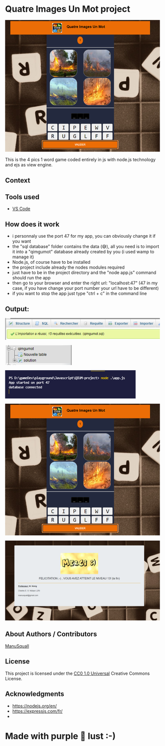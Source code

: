 <!-- Repository git : https://github.com/ManuSquall/QIUM-project -->
# Quatre Images Un Mot project

<!-- Description -->
![output4](/readme/output4.png)

This is the 4 pics 1 word game coded entirely in js with node.js technology and ejs as view engine.

## Context
<!-- Why am i making this -->

## Tools used
<!-- Packages, external librairies, IDE, utilitaries used -->
* [VS Code](https://code.visualstudio.com/)


## How does it work
<!-- What we have to do to make it work/run -->
* i personnaly use the port 47 for my app, you can obviously change it if you want
* the "sql database" folder contains the data (😅), all you need is to import it into a "qimgumot" database already created by you (i used wamp to manage it)
* Node.js, of course have to be installed
* the project include already the nodes modules required
* just have to be in the project directory and the "node app.js" command should run the app
* then go to your browser and enter the right url: "localhost:47" (47 in my case, if you have change your port number your url have to be different)
* if you want to stop the app just type "ctrl + c" in the command line

## Output:

<!-- What the result is supposed to be -->

![output1](/readme/output1.png)

![output2](/readme/output2.png)

![output3](/readme/output3.png)

![output4](/readme/output4.png)

![output5](/readme/output5.png)


## About Authors / Contributors

[ManuSquall](https://manusquall.azurewebsites.net/)

## License

This project is licensed under the [CC0 1.0 Universal](https://creativecommons.org/) Creative Commons License.


## Acknowledgments

<!-- inspiration, research stuff -->
* https://nodejs.org/en/
* https://expressjs.com/fr/
*


# Made with purple 💜 lust :-)